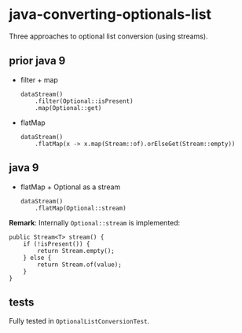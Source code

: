 

# java-converting-optionals-list
Three approaches to optional list conversion (using streams).

## prior java 9
* filter + map
    ```
    dataStream()
        .filter(Optional::isPresent)
        .map(Optional::get)
    ```
* flatMap
    ```
    dataStream()
        .flatMap(x -> x.map(Stream::of).orElseGet(Stream::empty))
    ```

## java 9
* flatMap + Optional as a stream
    ```
    dataStream()
        .flatMap(Optional::stream)
    ```
    
**Remark**: Internally `Optional::stream` is implemented:
```
public Stream<T> stream() {
    if (!isPresent()) {
        return Stream.empty();
    } else {
        return Stream.of(value);
    }
}    
```


## tests
Fully tested in `OptionalListConversionTest`.